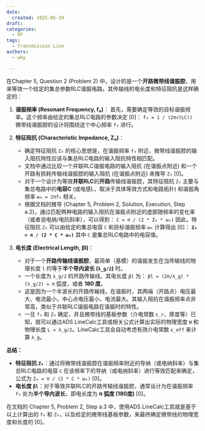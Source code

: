 ```yaml
---
date:
  created: 2025-05-29
draft: 
categories:
  - RF
tags:
  - Transmission Line
authors:
  - why

---
```

在Chapter 5, Question 2 (Problem 2) 中，设计的是一个**开路微带线谐振腔**，用来等效一个给定的集总参数RLC谐振电路。其传输线的电长度和特征阻抗是这样确定的：

1.  **谐振频率 (Resonant Frequency, f₀)**：
    首先，需要确定等效的目标谐振频率。这个频率由给定的集总RLC电路的参数决定 [0]：
    `f₀ = 1 / (2π√(LC))`
    微带线谐振腔的设计将围绕这个中心频率 `f₀` 进行。

2.  **特征阻抗 (Characteristic Impedance, Z₀)**：
    *   确定特征阻抗 `Z₀` 的核心思想是，在谐振频率 `f₀` 附近，微带线谐振腔的输入阻抗特性应该与集总RLC电路的输入阻抗特性相匹配。
    *   文档中通过比较一个并联RLC谐振电路的输入阻抗 (在谐振点附近) 和一个开路有损耗传输线谐振腔的输入阻抗 (在谐振点附近) 来推导 `Z₀` [0]。
    *   对于一个设计为等效**并联RLC**的**开路**传输线谐振腔，其特征阻抗 `Z₀` 主要与集总电路中的**电容C** (或电感L，取决于具体等效方式和电路拓扑) 和谐振角频率 `ω₀ = 2πf₀` 相关。
    *   根据文档的推导 (Chapter 5, Problem 2, Solution, Execution, Step a.2)，通过匹配两种电路的输入阻抗在谐振点附近的虚部随频率的变化率（或者说电纳/电抗斜率），可以得到：
        `C = π / (2 * Z₀ * ω₀)`
        因此，特征阻抗 `Z₀` 可以由给定的集总电容 `C` 和目标谐振频率 `ω₀` 计算得出 [0]：
        **`Z₀ = π / (2 * C * ω₀)`**
        其中 `C` 是集总RLC电路中的电容值。

3.  **电长度 (Electrical Length, βl)**：
    *   对于一个**开路传输线谐振腔**，最简单（基模）的谐振发生在当传输线的物理长度 `l` 约等于**半个导内波长 (`λ_g/2`)** 时。
    *   一个长度为 `λ_g/2` 的开路传输线，其电长度 `βl` 为：
        `βl = (2π/λ_g) * (λ_g/2) = π` 弧度，或者 **180 度**。
    *   这是因为一个半波长的开路传输线，在谐振时，其两端（开路点）电压最大、电流最小，中心点电压最小、电流最大。其输入阻抗在谐振频率点非常高，类似于并联RLC谐振电路在谐振时的特性。
    *   一旦 `f₀` 和 `Z₀` 确定，并且微带线的基板参数（介电常数 `ε_r`、厚度等）已知，就可以通过ADS LineCalc工具或相关公式计算出实际的物理宽度 `W` 和物理长度 `L = λ_g/2`。LineCalc工具会自动考虑有效介电常数 `ε_eff` 来计算 `λ_g`。

**总结：**

*   **特征阻抗 `Z₀`**：通过将微带线谐振腔在谐振频率附近的导纳（或电纳斜率）与集总RLC电路的电容 `C` 在该频率下的导纳（或电纳斜率）进行等效匹配来确定，公式为 `Z₀ = π / (2 * C * ω₀)` [0]。
*   **电长度 `βl`**：对于等效并联RLC的开路传输线谐振腔，通常设计为在谐振频率 `f₀` 处为**半个导内波长**，即电长度为 **π 弧度 (180度)** [0]。

在文档的 Chapter 5, Problem 2, Step a.3 中，使用ADS LineCalc工具就是基于以上计算出的 `f₀` 和 `Z₀`，以及给定的微带线基板参数，来最终确定微带线的物理宽度和长度的 [0]。